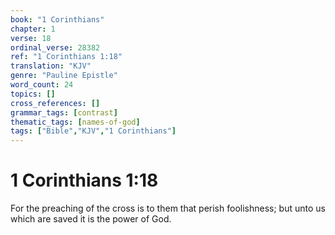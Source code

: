 ```yaml
---
book: "1 Corinthians"
chapter: 1
verse: 18
ordinal_verse: 28382
ref: "1 Corinthians 1:18"
translation: "KJV"
genre: "Pauline Epistle"
word_count: 24
topics: []
cross_references: []
grammar_tags: [contrast]
thematic_tags: [names-of-god]
tags: ["Bible","KJV","1 Corinthians"]
---
```


# 1 Corinthians 1:18

For the preaching of the cross is to them that perish foolishness; but unto us which are saved it is the power of God.
